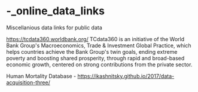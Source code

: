 # -_online_data_links
Miscellanious data links for public data

https://tcdata360.worldbank.org/ TCdata360 is an initiative of the World Bank Group's Macroeconomics, Trade & Investment Global Practice, which helps countries achieve the Bank Group's twin goals, ending extreme poverty and boosting shared prosperity, through rapid and broad-based economic growth, centered on strong contributions from the private sector.

Human Mortality Database - https://ikashnitsky.github.io/2017/data-acquisition-three/
